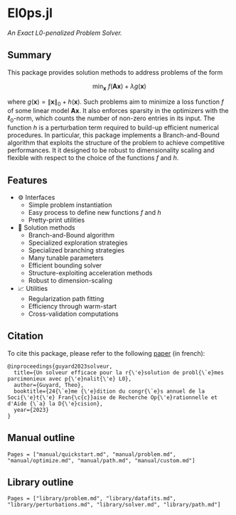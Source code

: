 # El0ps.jl

*An Exact L0-penalized Problem Solver.*

## Summary

This package provides solution methods to address problems of the form

$$\min_{\mathbf{x}} \ f(\mathbf{A}\mathbf{x}) + \lambda g(\mathbf{x})$$

where $g(\mathbf{x}) = \|\mathbf{x}\|_0 + h(\mathbf{x})$.
Such problems aim to minimize a loss function $f$ of some linear model $\mathbf{Ax}$.
It also enforces sparsity in the optimizers with the $\ell_0$-norm, which counts the number of non-zero entries in its input.
The function $h$ is a perturbation term required to build-up efficient numerical procedures.
In particular, this package implements a Branch-and-Bound algorithm that exploits the structure of the problem to achieve competitive performances.
It it designed to be robust to dimensionality scaling and flexible with respect to the choice of the functions $f$ and $h$.

## Features

* ⚙️ Interfaces
  * Simple problem instantiation
  * Easy process to define new functions $f$ and $h$
  * Pretty-print utilities
* 🚀 Solution methods
  * Branch-and-Bound algorithm
  * Specialized exploration strategies
  * Specialized branching strategies
  * Many tunable parameters
  * Efficient bounding solver
  * Structure-exploiting acceleration methods
  * Robust to dimension-scaling
* 📈 Utilities
  * Regularization path fitting
  * Efficiency through warm-start
  * Cross-validation computations


## Citation

To cite this package, please refer to the following [paper](https://hal.science/hal-03960204/document) (in french):

```{bibtex}
@inproceedings{guyard2023solveur,
  title={Un solveur efficace pour la r{\'e}solution de probl{\`e}mes parcimonieux avec p{\'e}nalit{\'e} L0},
  author={Guyard, Theo},
  booktitle={24{\`e}me {\'e}dition du congr{\`e}s annuel de la Soci{\'e}t{\'e} Fran{\c{c}}aise de Recherche Op{\'e}rationnelle et d'Aide {\`a} la D{\'e}cision},
  year={2023}
}
```

## Manual outline

```@contents
Pages = ["manual/quickstart.md", "manual/problem.md", "manual/optimize.md", "manual/path.md", "manual/custom.md"]
```

## Library outline

```@contents
Pages = ["library/problem.md", "library/datafits.md", "library/perturbations.md", "library/solver.md", "library/path.md"]
```
